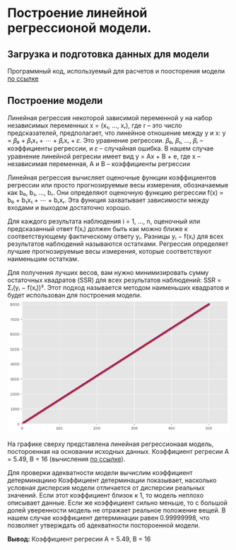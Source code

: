 # Построение линейной регрессионой модели.



## Загрузка и подготовка данных для модели
Программный код, используемый для расчетов и поосторения модели [по ссылке](https://github.com/Grag2015/testWG/blob/master/Task%202%20Minsktrans.Rmd) 


## Построение модели
Линейная регрессия некоторой зависимой переменной y на набор независимых переменных  x = (x₁, …, xᵣ), где r – это число предсказателей, предполагает, что линейное отношение между y и x: y = 𝛽₀ + 𝛽₁x₁ + ⋯ + 𝛽ᵣxᵣ + 𝜀. Это уравнение регрессии. 𝛽₀, 𝛽₁, …, 𝛽ᵣ – коэффициенты регрессии, и 𝜀 – случайная ошибка. В нашем случае уравнение линейной регресии имеет вид y = Ax + B + e, где x – независимая переменная, A и B – коэффициенты регрессии

Линейная регрессия вычисляет оценочные функции коэффициентов регрессии или просто прогнозируемые весы измерения, обозначаемые как b₀, b₁, …, bᵣ. Они определяют оценочную функцию регрессии f(x) = b₀ + b₁x₁ + ⋯ + bᵣxᵣ. Эта функция захватывает зависимости между входами и выходом достаточно хорошо.

Для каждого результата наблюдения i = 1, …, n, оценочный или предсказанный ответ f(xᵢ) должен быть как можно ближе к соответствующему фактическому ответу yᵢ. Разницы yᵢ − f(xᵢ) для всех результатов наблюдений называются остатками. Регрессия определяет лучшие прогнозируемые весы измерения, которые соответствуют наименьшим остаткам.

Для получения лучших весов, вам нужно минимизировать сумму остаточных квадратов (SSR) для всех результатов наблюдений: SSR = Σᵢ(yᵢ − f(xᵢ))². Этот подход называется методом наименьших квадратов и будет использован для построения модели.
![plot of chunk unnamed-chunk-6](images/task1(linear_regression).png) 

На графике сверху представлена линейная регрессионаая модель, постороенная на основании исходных данных.
Коэффициент регресии A = 5.49, B = 16 (вычисления [по ссылке]()).

Для проверки адекватности модели вычислим коэффициент детерминациию
Коэффициент детерминации показывает, насколько условная дисперсия модели отличается от дисперсии реальных значений. Если этот коэффициент близок к 1, то модель неплохо описывает данные. Если же коэффициент сильно меньше, то с большой долей уверенности модель не отражает реальное положение вещей.
В нашем случае коэффициент детерминации равен 0.99999998, что позволяет утверждать об адекватности постороенной модели.


**Вывод:** Коэффициент регресии A = 5.49, B = 16 


